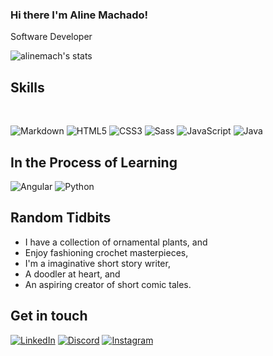 ### Hi there I'm Aline Machado!

Software Developer



![alinemach's stats](https://github-readme-stats.vercel.app/api?username=alinemach&theme=shadow_red&show_icons=true)

## Skills

<div style="display: inline_block"><br>

            
          
</div>
          
![Markdown](https://img.shields.io/badge/Markdown-000?style=for-the-badge&logo=markdown) ![HTML5](https://img.shields.io/badge/HTML5-000?style=for-the-badge&logo=html5) ![CSS3](https://img.shields.io/badge/CSS3-000?style=for-the-badge&logo=css3&logoColor=264CE4) ![Sass](https://img.shields.io/badge/Sass-000?style=for-the-badge&logo=sass) ![JavaScript](https://img.shields.io/badge/JavaScript-000?style=for-the-badge&logo=javascript) ![Java](https://img.shields.io/badge/Java-000?style=for-the-badge&logo=java) 

## In the Process of Learning

![Angular](https://img.shields.io/badge/Angular-DD0031?style=for-the-badge&logo=angular)
![Python](https://img.shields.io/badge/Python-306998?style=for-the-badge&logo=python&logoColor=fff)

## Random Tidbits
- I have a collection of ornamental plants, and
- Enjoy fashioning crochet masterpieces,
- I'm a imaginative short story writer,
- A doodler at heart, and
- An aspiring creator of short comic tales.

## Get in touch

[![LinkedIn](https://img.shields.io/badge/LinkedIn-000?style=for-the-badge&logo=linkedin&logoColor=0E76A8)](https://www.linkedin.com/in/alinemach/) [![Discord](https://img.shields.io/badge/Discord-000?style=for-the-badge&logo=discord)](https://www.discord.com/in/aline.machado/) [![Instagram](https://img.shields.io/badge/Instagram-000?style=for-the-badge&logo=instagram)](https://www.instagram.com/oficialalinemachado/)

